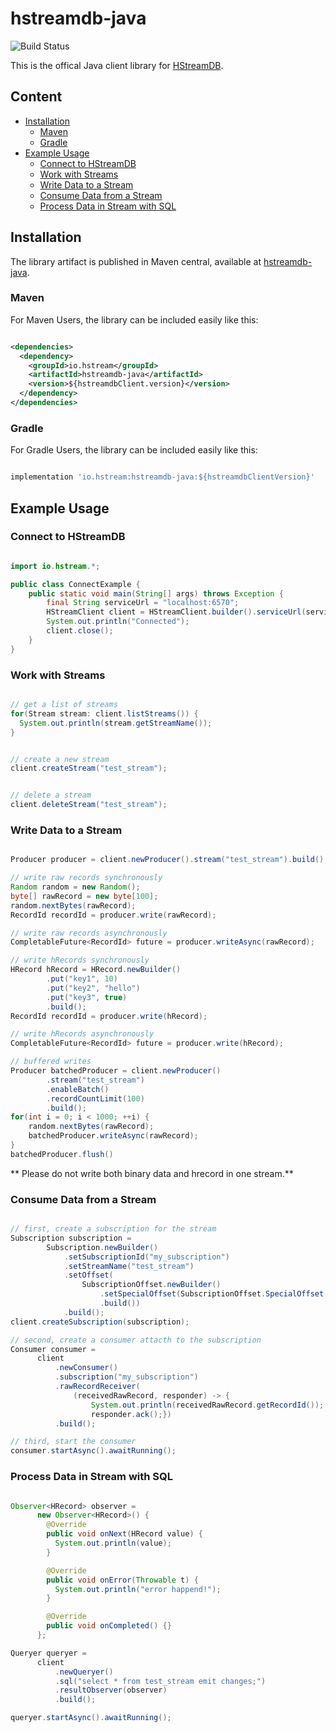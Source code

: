 # hstreamdb-java

![Build Status](https://github.com/hstreamdb/hstreamdb-java/actions/workflows/main.yml/badge.svg)

This is the offical Java client library for [HStreamDB](https://hstream.io/).

## Content 
- [Installation](#installation)
    - [Maven](#maven)
    - [Gradle](#gradle)
- [Example Usage](#example-usage)
    - [Connect to HStreamDB](#connect-to-hstreamdb)
    - [Work with Streams](#work-with-streams)
    - [Write Data to a Stream](#write-data-to-a-stream)
    - [Consume Data from a Stream](#consume-data-from-a-stream)
    - [Process Data in Stream with SQL](#process-data-in-stream-with-sql)

## Installation

The library artifact is published in Maven central, 
available at [hstreamdb-java](https://search.maven.org/artifact/io.hstream/hstreamdb-java).

### Maven

For Maven Users, the library can be included easily like this:

```xml

<dependencies>
  <dependency>
    <groupId>io.hstream</groupId>
    <artifactId>hstreamdb-java</artifactId>
    <version>${hstreamdbClient.version}</version>
  </dependency>
</dependencies>

```

### Gradle 

For Gradle Users, the library can be included easily like this:

```groovy

implementation 'io.hstream:hstreamdb-java:${hstreamdbClientVersion}'

```

## Example Usage 

### Connect to HStreamDB

```java

import io.hstream.*;

public class ConnectExample {
    public static void main(String[] args) throws Exception {
        final String serviceUrl = "localhost:6570";
        HStreamClient client = HStreamClient.builder().serviceUrl(serviceUrl).build();
        System.out.println("Connected");
        client.close();
    }
}

```

### Work with Streams 

```java

// get a list of streams 
for(Stream stream: client.listStreams()) {
  System.out.println(stream.getStreamName());
}


// create a new stream
client.createStream("test_stream");


// delete a stream
client.deleteStream("test_stream");

```

### Write Data to a Stream 

```java

Producer producer = client.newProducer().stream("test_stream").build();

// write raw records synchronously
Random random = new Random();
byte[] rawRecord = new byte[100];
random.nextBytes(rawRecord);
RecordId recordId = producer.write(rawRecord);

// write raw records asynchronously
CompletableFuture<RecordId> future = producer.writeAsync(rawRecord);

// write hRecords synchronously
HRecord hRecord = HRecord.newBuilder()
        .put("key1", 10)
        .put("key2", "hello")
        .put("key3", true)
        .build();
RecordId recordId = producer.write(hRecord);

// write hRecords asynchronously
CompletableFuture<RecordId> future = producer.write(hRecord);

// buffered writes
Producer batchedProducer = client.newProducer()
        .stream("test_stream")
        .enableBatch()
        .recordCountLimit(100)
        .build();
for(int i = 0; i < 1000; ++i) {
    random.nextBytes(rawRecord);
    batchedProducer.writeAsync(rawRecord);
}
batchedProducer.flush()


```

** Please do not write both binary data and hrecord in one stream.**


### Consume Data from a Stream 

```java

// first, create a subscription for the stream
Subscription subscription =
        Subscription.newBuilder()
            .setSubscriptionId("my_subscription")
            .setStreamName("test_stream")
            .setOffset(
                SubscriptionOffset.newBuilder()
                    .setSpecialOffset(SubscriptionOffset.SpecialOffset.LATEST)
                    .build())
            .build();
client.createSubscription(subscription);

// second, create a consumer attacth to the subscription 
Consumer consumer =
      client
          .newConsumer()
          .subscription("my_subscription")
          .rawRecordReceiver(
              (receivedRawRecord, responder) -> {
                  System.out.println(receivedRawRecord.getRecordId());
                  responder.ack();})
          .build();

// third, start the consumer 
consumer.startAsync().awaitRunning();

```

### Process Data in Stream with SQL   

```java

Observer<HRecord> observer =
      new Observer<HRecord>() {
        @Override
        public void onNext(HRecord value) {
          System.out.println(value);
        }

        @Override
        public void onError(Throwable t) {
          System.out.println("error happend!");
        }

        @Override
        public void onCompleted() {}
      };

Queryer queryer =
      client
          .newQueryer()
          .sql("select * from test_stream emit changes;")
          .resultObserver(observer)
          .build();

queryer.startAsync().awaitRunning();

```

